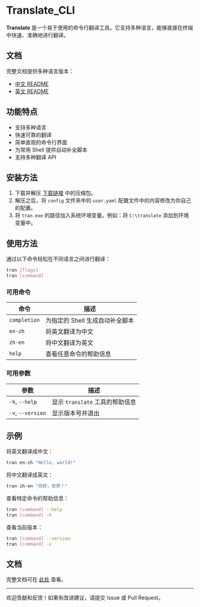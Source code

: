 # Translate_CLI

**Translate** 是一个易于使用的命令行翻译工具。它支持多种语言，能够直接在终端中快速、准确地进行翻译。

## 文档

完整文档提供多种语言版本：

- [中文 README](https://github.com/Serendipity565/Translate_CLI/README.md)
- [英文 README](https://github.com/Serendipity565/Translate_CLI/docs/README_zh.md)

## 功能特点

* 支持多种语言
* 快速可靠的翻译
* 简单直观的命令行界面
* 为常用 Shell 提供自动补全脚本
* 支持多种翻译 API

## 安装方法

1. 下载并解压 [下载链接](https://github.com/Serendipity565/Translate_CLI/releases) 中的压缩包。
2. 解压之后，将 `config` 文件夹中的 `user.yaml` 配置文件中的内容修改为你自己的配置。
3. 将 `tran.exe` 的路径加入系统环境变量。例如：将 `C:\translate` 添加到环境变量中。

## 使用方法

通过以下命令轻松在不同语言之间进行翻译：

```bash
tran [flags]
tran [command]
```

### 可用命令

| 命令         | 描述                                   |
|--------------|----------------------------------------|
| `completion` | 为指定的 Shell 生成自动补全脚本         |
| `en-zh`      | 将英文翻译为中文                       |
| `zh-en`      | 将中文翻译为英文                       |
| `help`       | 查看任意命令的帮助信息                 |

### 可用参数

| 参数            | 描述                                   |
|-----------------|----------------------------------------|
| `-h`, `--help`  | 显示 `translate` 工具的帮助信息        |
| `-v`, `--version` | 显示版本号并退出                     |

## 示例

将英文翻译成中文：

```bash
tran en-zh "Hello, world!"
```

将中文翻译成英文：

```bash
tran zh-en "你好，世界！"
```

查看特定命令的帮助信息：

```bash
tran [command] --help
tran [command] -h
```

查看当前版本：

```bash
tran [command] --version
tran [command] -v
```

## 文档

完整文档可在 [此处](https://github.com/Serendipity565/Translate_CLI) 查看。

---

欢迎贡献和反馈！如果有改进建议，请提交 Issue 或 Pull Request。
